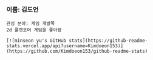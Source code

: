 ### 이름: 김도언
    관심 분야: 게임 개발쪽
    2d 플랫포머 게임을 좋아함
    
    [![minseon yu's GitHub stats](https://github-readme-stats.vercel.app/api?username=Kimdoeon153)](https://github.com/Kimdoeon153/github-readme-stats)

    

<!--
**Kimdoeon153/Kimdoeon153** is a ✨ _special_ ✨ repository because its `README.md` (this file) appears on your GitHub profile.

Here are some ideas to get you started:

- 🔭 I’m currently working on ...
- 🌱 I’m currently learning ...
- 👯 I’m looking to collaborate on ...
- 🤔 I’m looking for help with ...
- 💬 Ask me about ...
- 📫 How to reach me: ...
- 😄 Pronouns: ...
- ⚡ Fun fact: ...
-->
